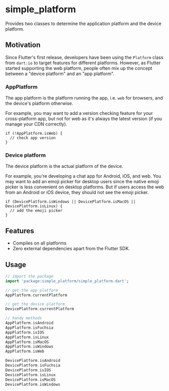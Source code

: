 # simple_platform

Provides two classes to determine the application platform and the device platform.

## Motivation

Since Flutter's first release, developers have been using the `Platform` class from `dart:io` to target features for different platforms. However, as Flutter started supporting the web platform, people often mix up the concept between a "device platform" and an "app platform".

### AppPlatform

The app platform is the platform running the app, i.e. `web` for browsers, and the device's platform otherwise.

For example, you may want to add a version checking feature for your cross-platform app, but not for web as it's always the latest version (if you manage your CDN correctly).

```
if (!AppPlatform.isWeb) {
  // check app version
}
```

### Device platform

The device platform is the actual platform of the device.

For example, you're developing a chat app for Android, iOS, and web. You may want to add an emoji picker for desktop users since the native emoji picker is less convenient on desktop platforms. But if users access the web from an Android or iOS device, they should not see the emoji picker.

```
if (DevicePlatform.isWindows || DevicePlatform.isMacOS || DevicePlatform.isLinux) {
  // add the emoji picker
}
```

## Features

- Compiles on all platforms
- Zero external dependencies apart from the Flutter SDK.

## Usage

```dart
// import the package
import 'package:simple_platform/simple_platform.dart';

// get the app platform
AppPlatform.currentPlatform

// get the device platform
DevicePlatform.currentPlatform

// handy methods
AppPlatform.isAndroid
AppPlatform.isFuchsia
AppPlatform.isIOS
AppPlatform.isLinux
AppPlatform.isMacOS
AppPlatform.isWindows
AppPlatform.isWeb

DevicePlatform.isAndroid
DevicePlatform.isFuchsia
DevicePlatform.isIOS
DevicePlatform.isLinux
DevicePlatform.isMacOS
DevicePlatform.isWindows
```
